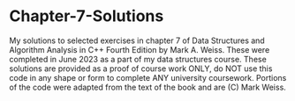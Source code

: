 # Chapter-7-Solutions
My solutions to selected exercises in chapter 7 of Data Structures and Algorithm Analysis in C++ Fourth Edition by Mark A. Weiss. These were completed in June 2023 as a part of my data structures course.
These solutions are provided as a proof of course work ONLY, do NOT use this code in any shape or form to complete ANY university coursework. Portions of the code were adapted from the text of the book and are (C) Mark Weiss.
